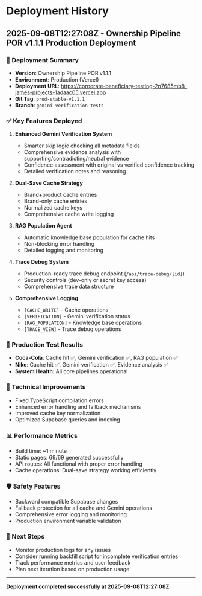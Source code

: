# Deployment History

## 2025-09-08T12:27:08Z - Ownership Pipeline POR v1.1.1 Production Deployment

### 🚀 Deployment Summary
- **Version**: Ownership Pipeline POR v1.1.1
- **Environment**: Production (Vercel)
- **Deployment URL**: https://corporate-beneficiary-testing-2n7685mb8-james-projects-1adaac05.vercel.app
- **Git Tag**: `prod-stable-v1.1.1`
- **Branch**: `gemini-verification-tests`

### ✅ Key Features Deployed
1. **Enhanced Gemini Verification System**
   - Smarter skip logic checking all metadata fields
   - Comprehensive evidence analysis with supporting/contradicting/neutral evidence
   - Confidence assessment with original vs verified confidence tracking
   - Detailed verification notes and reasoning

2. **Dual-Save Cache Strategy**
   - Brand+product cache entries
   - Brand-only cache entries
   - Normalized cache keys
   - Comprehensive cache write logging

3. **RAG Population Agent**
   - Automatic knowledge base population for cache hits
   - Non-blocking error handling
   - Detailed logging and monitoring

4. **Trace Debug System**
   - Production-ready trace debug endpoint (`/api/trace-debug/[id]`)
   - Security controls (dev-only or secret key access)
   - Comprehensive trace data structure

5. **Comprehensive Logging**
   - `[CACHE_WRITE]` - Cache operations
   - `[VERIFICATION]` - Gemini verification status
   - `[RAG_POPULATION]` - Knowledge base operations
   - `[TRACE_VIEW]` - Trace debug operations

### 🧪 Production Test Results
- **Coca-Cola**: Cache hit ✅, Gemini verification ✅, RAG population ✅
- **Nike**: Cache hit ✅, Gemini verification ✅, Evidence analysis ✅
- **System Health**: All core pipelines operational

### 🔧 Technical Improvements
- Fixed TypeScript compilation errors
- Enhanced error handling and fallback mechanisms
- Improved cache key normalization
- Optimized Supabase queries and indexing

### 📊 Performance Metrics
- Build time: ~1 minute
- Static pages: 69/69 generated successfully
- API routes: All functional with proper error handling
- Cache operations: Dual-save strategy working efficiently

### 🛡️ Safety Features
- Backward compatible Supabase changes
- Fallback protection for all cache and Gemini operations
- Comprehensive error logging and monitoring
- Production environment variable validation

### 📝 Next Steps
- Monitor production logs for any issues
- Consider running backfill script for incomplete verification entries
- Track performance metrics and user feedback
- Plan next iteration based on production usage

---
**Deployment completed successfully at 2025-09-08T12:27:08Z**
